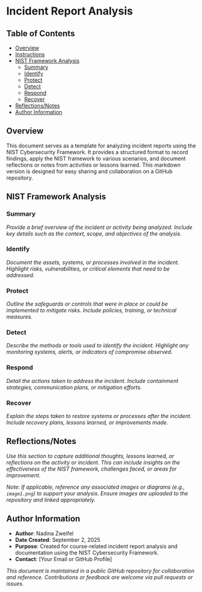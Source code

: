 # Incident Report Analysis

## Table of Contents
- [Overview](#overview)
- [Instructions](#instructions)
- [NIST Framework Analysis](#nist-framework-analysis)
  - [Summary](#summary)
  - [Identify](#identify)
  - [Protect](#protect)
  - [Detect](#detect)
  - [Respond](#respond)
  - [Recover](#recover)
- [Reflections/Notes](#reflectionsnotes)
- [Author Information](#author-information)

## Overview
This document serves as a template for analyzing incident reports using the NIST Cybersecurity Framework. It provides a structured format to record findings, apply the NIST framework to various scenarios, and document reflections or notes from activities or lessons learned. This markdown version is designed for easy sharing and collaboration on a GitHub repository.

## NIST Framework Analysis

### Summary
*Provide a brief overview of the incident or activity being analyzed. Include key details such as the context, scope, and objectives of the analysis.*

### Identify
*Document the assets, systems, or processes involved in the incident. Highlight risks, vulnerabilities, or critical elements that need to be addressed.*

### Protect
*Outline the safeguards or controls that were in place or could be implemented to mitigate risks. Include policies, training, or technical measures.*

### Detect
*Describe the methods or tools used to identify the incident. Highlight any monitoring systems, alerts, or indicators of compromise observed.*

### Respond
*Detail the actions taken to address the incident. Include containment strategies, communication plans, or mitigation efforts.*

### Recover
*Explain the steps taken to restore systems or processes after the incident. Include recovery plans, lessons learned, or improvements made.*

## Reflections/Notes
*Use this section to capture additional thoughts, lessons learned, or reflections on the activity or incident. This can include insights on the effectiveness of the NIST framework, challenges faced, or areas for improvement.*

*Note: If applicable, reference any associated images or diagrams (e.g., `image1.png`) to support your analysis. Ensure images are uploaded to the repository and linked appropriately.*

## Author Information
- **Author**: Nadina Zweifel
- **Date Created**: September 2, 2025
- **Purpose**: Created for course-related incident report analysis and documentation using the NIST Cybersecurity Framework.
- **Contact**: [Your Email or GitHub Profile]

*This document is maintained in a public GitHub repository for collaboration and reference. Contributions or feedback are welcome via pull requests or issues.*